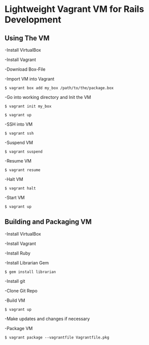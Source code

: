 Lightweight Vagrant VM for Rails Development
============================================

Using The VM
------------

-Install VirtualBox

-Install Vagrant

-Download Box-File

-Import VM into Vagrant

`$ vagrant box add my_box /path/to/the/package.box`

-Go into working directory and Init the VM

`$ vagrant init my_box`

`$ vagrant up`

-SSH into VM 

`$ vagrant ssh`

-Suspend VM

`$ vagrant suspend`

-Resume VM

`$ vagrant resume`

-Halt VM

`$ vagrant halt`

-Start VM

`$ vagrant up`


Building and Packaging VM
-------------------------------
-Install VirtualBox

-Install Vagrant

-Install Ruby

-Install Librarian Gem

`$ gem install librarian`

-Install git

-Clone Git Repo

-Build VM

`$ vagrant up`

-Make updates and changes if necessary

-Package VM

`$ vagrant package --vagrantfile Vagrantfile.pkg`








